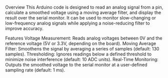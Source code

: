 Overview
This Arduino code is designed to read an analog signal from a pin, calculate a smoothed voltage using a moving average filter, and display the result over the serial monitor.
It can be used to monitor slow-changing or low-frequency analog signals while applying a noise-reducing filter to improve accuracy.

Features
Voltage Measurement: Reads analog voltages between 0V and the reference voltage (5V or 3.3V, depending on the board).
Moving Average Filter: Smoothens the signal by averaging a series of samples (default: 130 samples).
Thresholding: Ignores readings below a defined threshold to minimize noise interference (default: 10 ADC units).
Real-Time Monitoring: Outputs the smoothed voltage to the serial monitor at a user-defined sampling rate (default: 1 ms).
